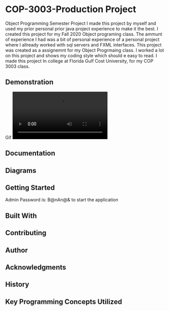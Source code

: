 # COP-3003-Production Project
Object Programming Semester Project
I made this project by myself and used my prior personal prior java project experience to make it the best.
I created this project for my Fall 2020 Object programing class. 
The ammunt of experience I had was a bit of personal experience of a personal project 
where I allready worked with sql servers and FXML interfaces. 
This project was created as a assignemnt for my Object Progrmaing class. 
I worked a lot on this project and shows my coding style which should e easy to read.
I made this project In college at Florida Gulf Cost University, for my COP 3003 class.

## Demonstration
Gif
![alt text](https://thumbs.gfycat.com/VeneratedWarpedHorseshoecrab-mobile.mp4)

## Documentation

## Diagrams

## Getting Started
Admin Password is: B@nAn@& to start the application

## Built With

## Contributing

## Author

## Acknowledgments

## History


## Key Programming Concepts Utilized

